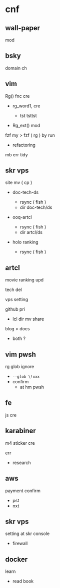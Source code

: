 
# cnf


## wall-paper

mod


## bsky

domain ch


## vim

Rg() fnc cre

- rg_word1, cre
  - tst  tsttst

- Rg_ext() mod


fzf my > fzf ( rg ) by run
- refactoring


mb err tidy


## skr vps

site mv ( cp )
- doc-tech-ds
  - rsync ( fish )
  - dir doc-tech/ds

- ooq-artcl
  - rsync ( fish )
  - dir artcl/ds

- holo ranking
  - rsync ( fish )


## artcl

movie ranking upd


tech del


vps setting


github pri
- lcl dir mv share


blog > docs
- both ?


## vim  pwsh

rg glob ignore
- `--glob \!xxx`
- confirm
  - at hm pwsh


## fe

js cre


## karabiner

m4 sticker cre


err
- research


## aws

payment confirm
- pst
- nxt


## skr vps

setting at skr console
- firewall


## docker

learn
- read book



